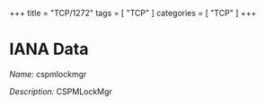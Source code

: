 +++
title = "TCP/1272"
tags = [ "TCP" ]
categories = [ "TCP" ]
+++

# IANA Data

_Name:_ cspmlockmgr

_Description:_ CSPMLockMgr

